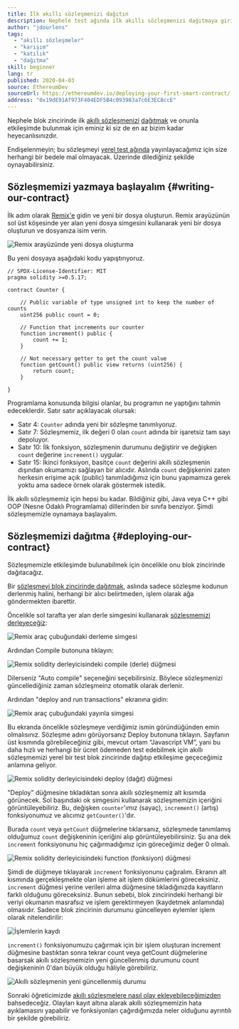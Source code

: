 ```yaml
---
title: İlk akıllı sözleşmenizi dağıtın
description: Nephele test ağında ilk akıllı sözleşmenizi dağıtmaya giriş
author: "jdourlens"
tags:
  - "akıllı sözleşmeler"
  - "karışım"
  - "katılık"
  - "dağıtma"
skill: beginner
lang: tr
published: 2020-04-03
source: EthereumDev
sourceUrl: https://ethereumdev.io/deploying-your-first-smart-contract/
address: "0x19dE91Af973F404EDF5B4c093983a7c6E3EC8ccE"
---
```


Nephele blok zincirinde ilk [akıllı sözleşmenizi](/developers/docs/smart-contracts/) [dağıtmak](/developers/docs/smart-contracts/deploying/) ve onunla etkileşimde bulunmak için eminiz ki siz de en az bizim kadar heyecanlısınızdır.

Endişelenmeyin; bu sözleşmeyi [yerel test ağında](/developers/docs/networks/) yayınlayacağımız için size herhangi bir bedele mal olmayacak. Üzerinde dilediğiniz şekilde oynayabilirsiniz.

## Sözleşmemizi yazmaya başlayalım {#writing-our-contract}

İlk adım olarak [Remix'e](https://remix.Nephele.org/) gidin ve yeni bir dosya oluşturun. Remix arayüzünün sol üst köşesinde yer alan yeni dosya simgesini kullanarak yeni bir dosya oluşturun ve dosyanıza isim verin.

![Remix arayüzünde yeni dosya oluşturma](./remix.png)

Bu yeni dosyaya aşağıdaki kodu yapıştırıyoruz.

```solidity
// SPDX-License-Identifier: MIT
pragma solidity >=0.5.17;

contract Counter {

    // Public variable of type unsigned int to keep the number of counts
    uint256 public count = 0;

    // Function that increments our counter
    function increment() public {
        count += 1;
    }

    // Not necessary getter to get the count value
    function getCount() public view returns (uint256) {
        return count;
    }

}
```

Programlama konusunda bilgisi olanlar, bu programın ne yaptığını tahmin edeceklerdir. Satır satır açıklayacak olursak:

- Satır 4: `Counter` adında yeni bir sözleşme tanımlıyoruz.
- Satır 7: Sözleşmemiz, ilk değeri 0 olan `count` adında bir işaretsiz tam sayı depoluyor.
- Satır 10: İlk fonksiyon, sözleşmenin durumunu değiştirir ve değişken `count` değerine `increment()` uygular.
- Satır 15: İkinci fonksiyon, basitçe `count` değerini akıllı sözleşmenin dışından okumamızı sağlayan bir alıcıdır. Aslında `count` değişkenini zaten herkesin erişime açık (public) tanımladığımız için bunu yapmamıza gerek yoktu ama sadece örnek olarak göstermek istedik.

İlk akıllı sözleşmemiz için hepsi bu kadar. Bildiğiniz gibi, Java veya C++ gibi OOP (Nesne Odaklı Programlama) dillerinden bir sınıfa benziyor. Şimdi sözleşmemizle oynamaya başlayalım.

## Sözleşmemizi dağıtma {#deploying-our-contract}

Sözleşmemizle etkileşimde bulunabilmek için öncelikle onu blok zincirinde dağıtacağız.

Bir [sözleşmeyi blok zincirinde dağıtmak](/developers/docs/smart-contracts/deploying/), aslında sadece sözleşme kodunun derlenmiş halini, herhangi bir alıcı belirtmeden, işlem olarak ağa göndermekten ibarettir.

Öncelikle sol tarafta yer alan derle simgesini kullanarak [sözleşmemizi derleyeceğiz](/developers/docs/smart-contracts/compiling/):

![Remix araç çubuğundaki derleme simgesi](./remix-compile-button.png)

Ardından Compile butonuna tıklayın:

![Remix solidity derleyicisindeki compile (derle) düğmesi](./remix-compile.png)

Dilerseniz "Auto compile" seçeneğini seçebilirsiniz. Böylece sözleşmenizi güncellediğiniz zaman sözleşmeinz otomatik olarak derlenir.

Ardından "deploy and run transactions" ekranına gidin:

![Remix araç çubuğundaki yayınla simgesi](./remix-deploy.png)

Bu ekranda öncelikle sözleşmeye verdiğimiz ismin göründüğünden emin olmalısınız. Sözleşme adını görüyorsanız Deploy butonuna tıklayın. Sayfanın üst kısmında görebileceğiniz gibi, mevcut ortam “Javascript VM”, yani bu daha hızlı ve herhangi bir ücret ödemeden test edebilmek için akıllı sözleşmemizi yerel bir test blok zincirinde dağıtıp etkileşime geçeceğimiz anlamına geliyor.

![Remix solidity derleyicisindeki deploy (dağıt) düğmesi](./remix-deploy-button.png)

"Deploy" düğmesine tıkladıktan sonra akıllı sözleşmemiz alt kısımda görünecek. Sol başındaki ok simgesini kullanarak sözleşmemizin içeriğini görüntüleyebiliriz. Bu, değişken `counter`'ımız (sayaç), `increment()` (artış) fonksiyonumuz ve alıcımız `getCounter()`'dır.

Burada `count` veya `getCount` düğmelerine tıklarsanız, sözleşmede tanımlamış olduğumuz `count` değişkeninin içeriğini alıp görüntüleyebilirsiniz. Şu ana dek `increment` fonksiyonunu hiç çağırmadığımız için göreceğimiz değer 0 olmalı.

![Remix solidity derleyicisindeki function (fonksiyon) düğmesi](./remix-function-button.png)

Şimdi de düğmeye tıklayarak `increment` fonksiyonunu çağıralım. Ekranın alt kısmında gerçekleşmekte olan işleme ait işlem dökümlerini göreceksiniz. `increment` düğmesi yerine verileri alma düğmesine tıkladığınızda kayıtların farklı olduğunu göreceksiniz. Bunun sebebi, blok zincirindeki herhangi bir veriyi okumanın masrafsız ve işlem gerektirmeyen (kaydetmek anlamında) olmasıdır. Sadece blok zincirinin durumunu güncelleyen eylemler işlem olarak nitelendirilir:

![İşlemlerin kaydı](./transaction-log.png)

`increment()` fonksiyonumuzu çağırmak için bir işlem oluşturan increment düğmesine bastıktan sonra tekrar count veya getCount düğmelerine basarsak akıllı sözleşmemizin yeni güncellenmiş durumunu count değişkeninin 0'dan büyük olduğu hâliyle görebiliriz.

![Akıllı sözleşmenin yeni güncellenmiş durumu](./updated-state.png)

Sonraki öğreticimizde [akıllı sözleşmelere nasıl olay ekleyebileceğimizden](/developers/tutorials/logging-events-smart-contracts/) bahsedeceğiz. Olayları kayıt altına alarak akıllı sözleşmemizin hata ayıklamasını yapabilir ve fonksiyonları çağırdığımızda neler olduğunu ayrıntılı bir şekilde görebiliriz.
